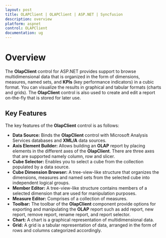 ```yaml
---
layout: post
title: OLAPClient | OLAPClient | ASP.NET | Syncfusion
description: overview
platform: aspnet
control: OLAPClient
documentation: ug
---
```


# Overview

The **OlapClient** control for ASP.NET provides support to browse multidimensional data that is organized in the form of dimensions, 
measures, named sets, and **KPIs** (key performance indicators) in a cubic format. You can visualize the results in graphical and 
tabular formats (charts and grids). The **OlapClient** control is also used to create and edit a report on-the-fly that is stored 
for later use.

## Key Features

The key features of the **OlapClient** control is as follows:

* **Data Source:** Binds the **OlapClient** control with Microsoft Analysis Services databases and **XML/A** data sources.
* **Axis Element Builder:** Allows building an **OLAP** report by placing elements in the different axes of the **OlapClient**. There are three axes that are supported namely column, row and slicer.
* **Cube Selector:** Enables you to select a cube from the collection populated by a data source.
* **Cube Dimension Browser:** A tree-view-like structure that organizes the dimensions, measures and named sets from the selected cube into independent logical groups.
* **Member Editor:** A tree-view-like structure contains members of a selected dimension that are used for manipulation purposes.
* **Measure Editor:** Comprises of a collection of measures.
* **Toolbar:** The toolbar of the **OlapClient** component provide options for exporting and manipulating the **OLAP**	 report such as add report, new report, remove report, rename report, and report selector. 
* **Chart:** A chart is a graphical representation of multidimensional data.
* **Grid:** A grid is a tabular representation of data, arranged in the form of rows and columns categorized accordingly.
